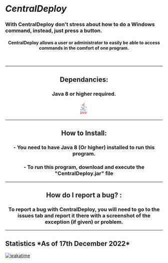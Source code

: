 # *CentralDeploy*
### <h3>With CentralDeploy don't stress about how to do a Windows command, instead, just press a button.</h3>
<div id="infoslogan" align="center">
<h4>CentralDeploy allows a user or administrator to easily be able to access commands in the comfort of one program.</h4>

</div>
 <div id="info" align="center">
<img src="https://komarev.com/ghpvc/?username=ISlip3890DevelopmentToolsCentralDeploy&style=flat-square&color=blue" alt=""/> 
</div>

---
<div id="dependancies" align="center">

<h2>Dependancies:</h2>

 <h3>Java 8 or higher required.</h3>
 <img src="https://github.com/devicons/devicon/blob/master/icons/java/java-original-wordmark.svg" title="Java" alt="Java" width="40" height="40"/>&nbsp;
 </div>
 
 ---
 
 <div id="installation" align="center">

<h2>How to Install:</h2>

 <h3>- You need to have Java 8 (Or higher) installed to run this program.</h3>
 <h3>- To run this program, download and execute the "CentralDeploy.jar" file</h3>
 </div>
 
---

 <div id="rpbug" align="center">

<h2>How do I report a bug? :</h2>

 <h3>To report a bug with CentralDeploy, you will need to go to the issues tab and report it there with a screenshot of the exception (if given) or problem.</h3>
 </div>
 
 ---
 <h2> Statistics *As of 17th December 2022*</h2>
<a href="https://wakatime.com/badge/user/ad337d16-5e7e-4a74-8270-e3e981e055ac/project/5e7af98f-e7a0-454b-8edf-03e922ba395e"><img src="https://wakatime.com/badge/user/ad337d16-5e7e-4a74-8270-e3e981e055ac/project/5e7af98f-e7a0-454b-8edf-03e922ba395e.svg" alt="wakatime"></a>
